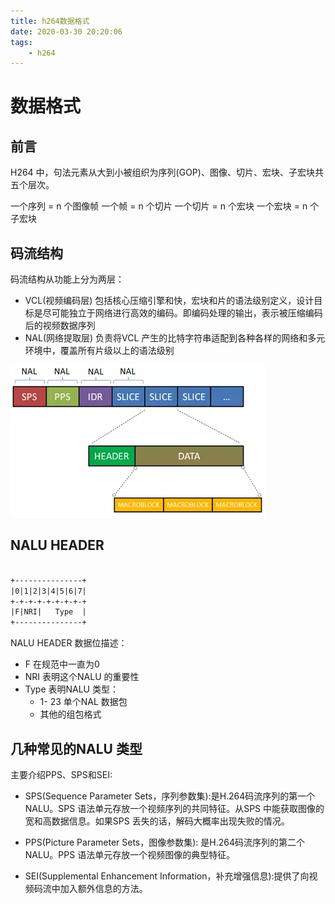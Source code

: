 ```yaml
---
title: h264数据格式
date: 2020-03-30 20:20:06
tags:
    - h264
---
```


# 数据格式

## 前言

H264 中，句法元素从大到小被组织为序列(GOP)、图像、切片、宏块、子宏块共五个层次。

一个序列 = n 个图像帧
一个帧 = n 个切片
一个切片 = n 个宏块
一个宏块 = n 个子宏块  

## 码流结构

码流结构从功能上分为两层：
* VCL(视频编码层)
    包括核心压缩引擎和快，宏块和片的语法级别定义，设计目标是尽可能独立于网络进行高效的编码。即编码处理的输出，表示被压缩编码后的视频数据序列
* NAL(网络提取层)
    负责将VCL 产生的比特字符串适配到各种各样的网络和多元环境中，覆盖所有片级以上的语法级别

![media_format](.\pic\h264_data_format_\media_foramt.png)

## NALU HEADER

```txt

+---------------+
|0|1|2|3|4|5|6|7|
+-+-+-+-+-+-+-+-+
|F|NRI|   Type  |
+---------------+

```

NALU HEADER 数据位描述：
* F 在规范中一直为0
* NRI 表明这个NALU 的重要性
* Type 表明NALU 类型：
    *    1- 23 单个NAL 数据包
    *    其他的组包格式

## 几种常见的NALU 类型

主要介绍PPS、SPS和SEI:

* SPS(Sequence Parameter Sets，序列参数集):是H.264码流序列的第一个NALU。SPS 语法单元存放一个视频序列的共同特征。从SPS 中能获取图像的宽和高数据信息。如果SPS 丢失的话，解码大概率出现失败的情况。

* PPS(Picture Parameter Sets，图像参数集): 是H.264码流序列的第二个NALU。PPS 语法单元存放一个视频图像的典型特征。

* SEI(Supplemental Enhancement Information，补充增强信息):提供了向视频码流中加入额外信息的方法。